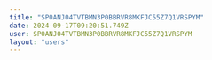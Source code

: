 ```yaml
---
title: "SP0ANJ04TVTBMN3P0BBRVR8MKFJC55Z7Q1VRSPYM"
date: 2024-09-17T09:20:51.749Z
user: SP0ANJ04TVTBMN3P0BBRVR8MKFJC55Z7Q1VRSPYM
layout: "users"
---
```

    
